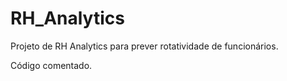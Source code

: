 # RH_Analytics
Projeto de RH Analytics para prever rotatividade de funcionários.


Código comentado.
